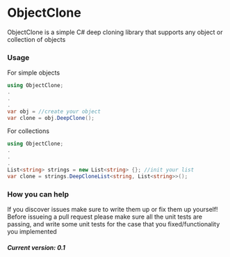 # ObjectClone


ObjectClone is a simple C# deep cloning library that supports any object or collection of objects

### Usage

For simple objects

```csharp
using ObjectClone;
.
.
.
var obj = //create your object
var clone = obj.DeepClone();
```

For collections

```csharp
using ObjectClone;
.
.
.
List<string> strings = new List<string> {}; //init your list
var clone = strings.DeepCloneList<string, List<string>>();
```

### How you can help

 If you discover issues make sure to write them up or fix them up yourself! Before issueing a pull request please make sure all the unit tests are passing, and write some unit tests for the case that you fixed/functionality you implemented
 
 ##### Current version: 0.1
